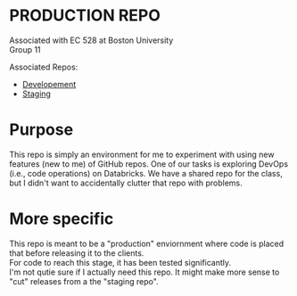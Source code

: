 # PRODUCTION REPO

Associated with EC 528 at Boston University  
Group 11

Associated Repos:
- [Developement](https://github.com/pdvnny/mlops-databricks-test-env)
- [Staging](https://github.com/pdvnny/mlops-databricks-test-staging)

# Purpose

This repo is simply an environment for me to experiment with using new features (new to me) of GitHub repos. One of our tasks is exploring DevOps (i.e., code operations) on Databricks. We have a shared repo for the class, but I didn't want to accidentally clutter that repo with problems.

# More specific

This repo is meant to be a "production" enviornment where code is placed that before releasing it to the clients.  
For code to reach this stage, it has been tested significantly.  
I'm not qutie sure if I actually need this repo.
It might make more sense to "cut" releases from a the "staging repo".
